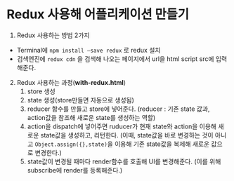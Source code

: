 # Redux 사용해 어플리케이션 만들기

1. Redux 사용하는 방법 2가지

- Terminal에 `npm install —save redux` 로 redux 설치
- 검색엔진에 `redux cdn` 을 검색해 나오는 페이지에서 url을 html script src에 입력해준다.

2. Redux 사용하는 과정(**with-redux.html**)
   1. store 생성
   2. state 생성(store만들면 자동으로 생성됨)
   3. reducer 함수를 만들고 store에 넣어준다.
      (reducer : 기존 state 값과, action값을 참조해 새로운 state를 생성하는 역할)
   4. action을 dispatch에 넣어주면 ruducer가 현재 state와 action을 이용해 새로운 state값을 생성하고, 리턴한다.
      (이때, state값을 바로 변경하는 것이 아니고 `Object.assign({},state)`을 이용해 기존 state값을 복제해 새로운 값으로 변경한다.)
   5. state값이 변경될 때마다 render함수를 호출해 UI를 변경해준다.
      (이를 위해 subscribe에 render를 등록해준다.)
